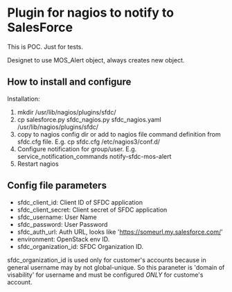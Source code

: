 #  Plugin for nagios  to notify to  SalesForce

This is POC.
Just for tests.

Designet to use MOS_Alert object, always creates new object.


## How to install and configure

Installation:

1. mkdir /usr/lib/nagios/plugins/sfdc/
2. cp salesforce.py sfdc_nagios.py sfdc_nagios.yaml /usr/lib/nagios/plugins/sfdc/
3. copy to nagios config dir or add to nagios file command definition from sfdc.cfg file. E.g. cp sfdc.cfg /etc/nagios3/conf.d/
4. Configure notification for group/user. E.g. service_notification_commands  notify-sfdc-mos-alert
5. Restart nagios


## Config file parameters

*  sfdc_client_id: Client ID of SFDC application
*  sfdc_client_secret: Client secret of SFDC application
*  sfdc_username: User Name
*  sfdc_password: User Password
*  sfdc_auth_url: Auth URL, looks like 'https://someurl.my.salesforce.com/'
*  environment: OpenStack env ID.
*  sfdc_organization_id: SFDC Organization ID.

sfdc_organization_id is used only for customer's accounts because in general username may by not global-unique. 
So this paraneter is 'domain of visability' for username and must be configured *ONLY* for custome's account.





